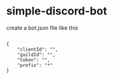 # simple-discord-bot

create a bot.json file like this
```

{
	"clientId": "",
	"guildId": "",
	"token": "",
	"prefix": "*"
}

```
